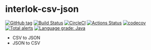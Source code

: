 # interlok-csv-json

[![GitHub tag](https://img.shields.io/github/tag/adaptris/interlok-csv-json.svg)](https://github.com/adaptris/interlok-csv-json/tags) [![Build Status](https://travis-ci.org/adaptris/interlok-csv-json.svg?branch=develop)](https://travis-ci.org/adaptris/interlok-csv-json) [![CircleCI](https://circleci.com/gh/adaptris/interlok-csv-json.svg?style=svg)](https://circleci.com/gh/adaptris/interlok-csv-json) [![Actions Status](https://github.com/adaptris/interlok-csv-json/workflows/Java%20CI/badge.svg)](https://github.com/adaptris/interlok-csv-json/actions) [![codecov](https://codecov.io/gh/adaptris/interlok-csv-json/branch/develop/graph/badge.svg)](https://codecov.io/gh/adaptris/interlok-csv-json) [![Total alerts](https://img.shields.io/lgtm/alerts/g/adaptris/interlok-csv-json.svg?logo=lgtm&logoWidth=18)](https://lgtm.com/projects/g/adaptris/interlok-csv-json/alerts/) [![Language grade: Java](https://img.shields.io/lgtm/grade/java/g/adaptris/interlok-csv-json.svg?logo=lgtm&logoWidth=18)](https://lgtm.com/projects/g/adaptris/interlok-csv-json/context:java)

* CSV to JSON
* JSON to CSV

